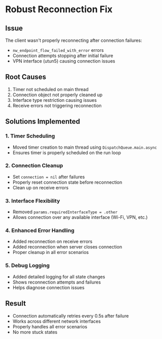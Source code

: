 # Robust Reconnection Fix

## Issue
The client wasn't properly reconnecting after connection failures:
- `nw_endpoint_flow_failed_with_error` errors
- Connection attempts stopping after initial failure
- VPN interface (utun5) causing connection issues

## Root Causes
1. Timer not scheduled on main thread
2. Connection object not properly cleaned up
3. Interface type restriction causing issues
4. Receive errors not triggering reconnection

## Solutions Implemented

### 1. Timer Scheduling
- Moved timer creation to main thread using `DispatchQueue.main.async`
- Ensures timer is properly scheduled on the run loop

### 2. Connection Cleanup
- Set `connection = nil` after failures
- Properly reset connection state before reconnection
- Clean up on receive errors

### 3. Interface Flexibility
- Removed `params.requiredInterfaceType = .other`
- Allows connection over any available interface (Wi-Fi, VPN, etc.)

### 4. Enhanced Error Handling
- Added reconnection on receive errors
- Added reconnection when server closes connection
- Proper cleanup in all error scenarios

### 5. Debug Logging
- Added detailed logging for all state changes
- Shows reconnection attempts and failures
- Helps diagnose connection issues

## Result
- Connection automatically retries every 0.5s after failure
- Works across different network interfaces
- Properly handles all error scenarios
- No more stuck states 